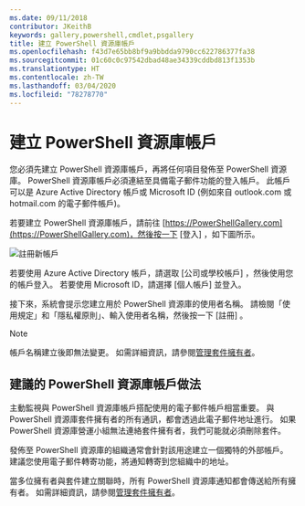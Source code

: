 ```yaml
---
ms.date: 09/11/2018
contributor: JKeithB
keywords: gallery,powershell,cmdlet,psgallery
title: 建立 PowerShell 資源庫帳戶
ms.openlocfilehash: f43d7e65bb8bf9a9bbdda9790cc622786377fa38
ms.sourcegitcommit: 01c60c0c97542dbad48ae34339cddbd813f1353b
ms.translationtype: HT
ms.contentlocale: zh-TW
ms.lasthandoff: 03/04/2020
ms.locfileid: "78278770"
---
```

# <a name="creating-a-powershell-gallery-account"></a>建立 PowerShell 資源庫帳戶

您必須先建立 PowerShell 資源庫帳戶，再將任何項目發佈至 PowerShell 資源庫。
PowerShell 資源庫帳戶必須連結至具備電子郵件功能的登入帳戶。 此帳戶可以是 Azure Active Directory 帳戶或 Microsoft ID (例如來自 outlook.com 或 hotmail.com 的電子郵件帳戶)。

若要建立 PowerShell 資源庫帳戶，請前往 [https://PowerShellGallery.com](https://PowerShellGallery.com)，然後按一下 [登入]  ，如下圖所示。

![註冊新帳戶](media/creating-an-account/CreateAccount-Register.png)

若要使用 Azure Active Directory 帳戶，請選取 [公司或學校帳戶]  ，然後使用您的帳戶登入。 若要使用 Microsoft ID，請選擇 [個人帳戶]  並登入。

接下來，系統會提示您建立用於 PowerShell 資源庫的使用者名稱。 請檢閱「使用規定」和「隱私權原則」、輸入使用者名稱，然後按一下 [註冊]  。

> [!NOTE]
> 帳戶名稱建立後即無法變更。 如需詳細資訊，請參閱[管理套件擁有者](managing-package-owners.md)。

## <a name="recommended-practices-for-powershell-gallery-accounts"></a>建議的 PowerShell 資源庫帳戶做法

主動監視與 PowerShell 資源庫帳戶搭配使用的電子郵件帳戶相當重要。 與 PowerShell 資源庫套件擁有者的所有通訊，都會透過此電子郵件地址進行。 如果 PowerShell 資源庫營運小組無法連絡套件擁有者，我們可能就必須刪除套件。

發佈至 PowerShell 資源庫的組織通常會針對該用途建立一個獨特的外部帳戶。 建議您使用電子郵件轉寄功能，將通知轉寄到您組織中的地址。

當多位擁有者與套件建立關聯時，所有 PowerShell 資源庫通知都會傳送給所有擁有者。 如需詳細資訊，請參閱[管理套件擁有者](managing-package-owners.md)。
